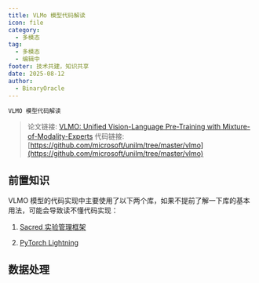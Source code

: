 ```yaml
---
title: VLMo 模型代码解读
icon: file
category:
  - 多模态
tag:
  - 多模态
  - 编辑中
footer: 技术共建，知识共享
date: 2025-08-12
author:
  - BinaryOracle
---
```


`VLMO 模型代码解读` 

<!-- more -->

> 论文链接: [VLMO: Unified Vision-Language Pre-Training with Mixture-of-Modality-Experts](https://arxiv.org/abs/2111.02358)
> 代码链接: [https://github.com/microsoft/unilm/tree/master/vlmo](https://github.com/microsoft/unilm/tree/master/vlmo)

## 前置知识

VLMO 模型的代码实现中主要使用了以下两个库，如果不提前了解一下库的基本用法，可能会导致读不懂代码实现：

1. [Sacred 实验管理框架](https://sacred.readthedocs.io/en/stable/quickstart.html)

2. [PyTorch Lightning](https://lightning.ai/docs/pytorch/stable/starter/introduction.html)

## 数据处理




